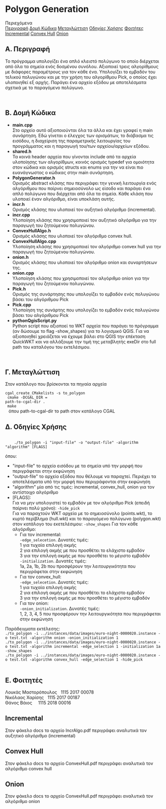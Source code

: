# Polygon Generation

Περιεχόμενα <br>
[Περιγραφή](#a-περιγραφή)
[Δομή Κώδικα](#β-δομή-κώδικα)
[Μεταγλώττιση](#γ-μεταγλώττιση)
[Οδηγίες Χρήσης](#δ-οδηγίες-χρήσης)
[Φοιτήτες](#ε-φοιτητές)
[Incremental](#incremental)
[Convex Hull](#convex-hull)
[Onion](#onion)

## A. Περιγραφή
<p>
    Το πρόγραμμα υπολογίζει ένα απλό κλειστό πολύγωνο το οποίο διέρχεται από όλα τα σημεία ενός δοσμένου συνόλου. Αξιοποιεί τρεις αλγορίθμους με διάφορες παραμέτρους για τον κάθε ένα. Υπολογίζει το εμβαδόν του τελικού πολυγώνου και με την χρήση του αλγορίθμου Pick, ο οποίος έχει υλοποιηθεί εξ αρχής. Παράγει ένα αρχείο εξόδου με αποτελέσματα σχετικά με το παραγόμενο πολύγωνο. 
</p>
<br>

## Β. Δομή Κώδικα
<ul>
<li>
<b>main.cpp</b><br>
Στο αρχείο αυτό αξιοποιούνται όλα τα άλλα και έχει γραφεί η main συνάρτηση. Εδώ γίνεται ο έλεγχος των ορισμάτων, το διάβασμα τις εισόδου, η διαχείριση της παραμετρικής λειτουργίας του προγράμματος και η παραγωγή του/των αρχείου/αρχείων εξόδου. <br>
</li>
<li>
<b>shared.h</b><br>
    Τα κοινά header αρχεία που γίνονται include από τα αρχεία υλοποίησης των αλγορίθμων, κοινός ορισμός typedef για ομοιότητα στον κώδικα και ορισμός structs και enums για την να είναι πιο ευανάγνωστος ο κώδικας στην main συνάρτηση.
</li>
<li>
<b>PolygonGenerator.h</b><br>
    Ορισμός abstract κλάσης που περιγράφει την γενική λειτουργία ενός αλγόριθμου που παίρνει σημειοσύνολο ως είσοδο και παράγει ένα απλό πολύγωνο που διέρχεται από όλα τα σημεία. Κάθε κλάση που υλοποιεί έναν αλγόριθμο, είναι υποκλάση αυτής. 
</li>
<li>
<b>incr.h</b><br>
    Ορισμός κλάσης που υλοποιεί τον αυξητικό αλγόριθμο (incremental).
</li>
<li>
<b>incr.cpp</b><br>
    Υλοποίηση κλάσης που χρησιμοποιεί τον αυξητικό αλγόριθμο για την παραγωγή του ζητούμενου πολυγώνου.
</li>
<li>
<b>ConvexHullAlgo.h</b><br>
    Ορισμός κλάσης που υλοποιεί τον αλγόριθμο convex hull.
</li>
<li>
<b>ConvexHullAlgo.cpp</b><br>
    Υλοποίηση κλάσης που χρησιμοποιεί τον αλγόριθμο convex hull για την παραγωγή του ζητούμενου πολυγώνου.
</li>
<li>
<b>onion.h</b><br>
    Ορισμός κλάσης που υλοποιεί τον αλγόριθμο onion και συναρτήσεων της.
</li>
<li>
<b>onion.cpp</b><br>
    Υλοποίηση κλάσης που χρησιμοποιεί τον αλγόριθμο onion για την παραγωγή του ζητούμενου πολυγώνου.
</li>
<li>
<b>Pick.h</b><br>
    Ορισμός της συνάρτησης που υπολογίζει το εμβαδόν ενός πολυγώνου βάσει του αλγόριθμου Pick
</li>
<li>
<b>Pick.cpp</b><br>
    Υλοποίηση της συνάρτης που υπολογίζει το εμβαδόν ενός πολυγώνου βάσει του αλγόριθμου Pick
</li>
<li>
<b>pythonQgisScript.py</b><br>
    Python script που αξιοποεί τα WKT αρχεία που παράγει το πρόγραμμα (αν δώσουμε το flag -show_shapes) για το λογισμικό QGIS. Για να αξιοποιηθεί χρειάζεται να έχουμε βάλει στο QGIS την επέκταση QuickWKT και να αλλάξουμε την τιμή της μεταβλητής exeDir στο full path του καταλόγου του εκτελέσιμου.
</li>
</ul>
<br>

## Γ. Μεταγλώττιση
Στον κατάλογο που βρίσκονται τα πηγαία αρχεία <br>
<code>
    cgal_create_CMakelists -s to_polygon <br>
    cmake -DCGAL_DIR = path-to-cgal-dir .<br>
    make <br>
</code>
όπου path-to-cgal-dir το path στον κατάλογο CGAL
<br>

## Δ. Οδηγίες Χρήσης
<code>
    ./to_polygon -i "input-file" -o "output-file" -algorithm "algorithm" [FLAGS] <br>
</code>
    όπου: <br>
    <ul>
    <li>"input-file" το αρχείο εισόδου με τα σημεία υπό την μορφή που περιγράφεται στην εκφώνηση</li>
    <li>"output-file" το αρχείο εξόδου που θέλουμε να παραχτεί. Περιέχει τα αποτελέσματα υπό την μορφή που περιγράφονται στην εκφώνηση</li>
    <li>"algorithm" μία από τις τιμές: incremental, convex_hull, onion για τον αντίστοιχο αλγόριθμο</li>
    <li>[FLAGS]:<br>
        Για να μην υπολογιστεί το εμβαδόν με τον αλγόριθμο Pick (επειδή παίρνει πολύ χρόνο): <code>-hide_pick</code><br>
        Για να παραχτούν WKT αρχεία με το σημειοσύνολο (points.wkt), το κυρτό περίβλημα (hull.wkt) και το παραγόμενο πολύγωνο (polygon.wkt) στον κατάλογο του εκετελέσιμου: <code>-show_shapes</code>
        Για τον κάθε αλγόριθμο: <br>
        <ul>
            <li>Για τον incremental:<br>
                <code>-edge_selecetion</code>. Δυνατές τιμές:<br>
                1 για τυχαία επιλογή ακμής<br>
                2 για επιλογή ακμής με που προσθέτει το ελάχιστο εμβαδόν<br>
                3 για την επιλογή ακμής με που προσθέτει το μέγιστο εμβαδόν <br>
                <code>-initialization</code>. Δυνατές τιμές:<br>
                1a, 2a, 1b, 2b που προσφέρουν την λειτουργικότητα που περιγράφεται στην εκφώνηση
            </li>
            <li>Για τον convex_hull:<br>
                <code>-edge_selecetion</code>. Δυνατές τιμές:<br>
                1 για τυχαία επιλογή ακμής<br>
                2 για επιλογή ακμής με που προσθέτει το ελάχιστο εμβαδόν<br>
                3 για την επιλογή ακμής με που προσθέτει το μέγιστο εμβαδόν <br>
            </li>
            <li>Για τον onion:<br>
                <code>-onion_initialization</code>. Δυνατές τιμές:<br>
                1, 2, 3, 4, 5 που προσφέρουν την λειτουργικότητα που περιγράφεται στην εκφώνηση
            </li>
        </ul>
    </li>
    </ul>
    Παράδειγματα εκτέλεσης: <br>
    <code>./to_polygon -i ../instances/data/images/euro-night-0000020.instance -o test.txt -algorithm onion -onion_initialization 1</code><br>
    <code>./to_polygon -i ../instances/data/images/euro-night-0000020.instance -o test.txt -algorithm incremental -edge_selection 1 -initialization 1a -show_shapes</code><br>
    <code>./to_polygon -i ../instances/data/images/euro-night-0000020.instance -o test.txt -algorithm convex_hull -edge_selection 1 -hide_pick</code><br>
    
<br>

## Ε. Φοιτητές

Λουκάς Μαστορόπουλος &nbsp; 1115 2017 00078 <br>
Νικόλαος Χαρίσης &nbsp; 1115 2017 00187 <br>
Θάνος Βάιος   &nbsp;  &nbsp;  1115 2018 00016 <br>

## Incremental
Στον φάκελο docs το αρχείο IncrAlgo.pdf περιγράφει αναλυτικά τον αυξητικό αλγόριθμο (incremental)
<br>

## Convex Hull

Στον φάκελο docs το αρχείο ConvexHull.pdf περιγράφει αναλυτικά τον αλγόριθμο convex hull
<br>

## Onion
Στον φάκελο docs το αρχείο ConvexHull.pdf περιγράφει αναλυτικά τον αλγόριθμο onion
<br>